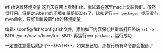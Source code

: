 #fish设置环境变量
这几天在网上看到fish，就试着在家里mac上安装尝鲜。虽然很好用，但是之前bash的环境变量却都没有了，比如运行`mvn package`，提示没有mvn命令，只好重新设置fish的环境变量。

编辑~/.config/fish/config.fish文件，添加如下内容保存并重新打开终端
`set -x PATH /your/maven/home/bin $PATH`
再运行`mvn package`，运行成功

一定要注意最后的那个**$PATH**，如果忘记加，那执行所有命令都会报错了

